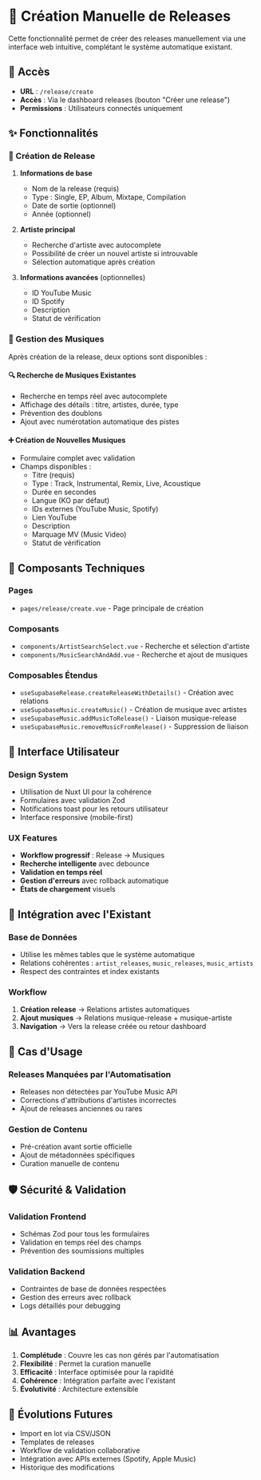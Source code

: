# 🎵 Création Manuelle de Releases

Cette fonctionnalité permet de créer des releases manuellement via une interface web intuitive, complétant le système automatique existant.

## 📍 Accès

- **URL** : `/release/create`
- **Accès** : Via le dashboard releases (bouton "Créer une release")
- **Permissions** : Utilisateurs connectés uniquement

## ✨ Fonctionnalités

### 🎯 Création de Release

1. **Informations de base**
   - Nom de la release (requis)
   - Type : Single, EP, Album, Mixtape, Compilation
   - Date de sortie (optionnel)
   - Année (optionnel)

2. **Artiste principal**
   - Recherche d'artiste avec autocomplete
   - Possibilité de créer un nouvel artiste si introuvable
   - Sélection automatique après création

3. **Informations avancées** (optionnelles)
   - ID YouTube Music
   - ID Spotify  
   - Description
   - Statut de vérification

### 🎵 Gestion des Musiques

Après création de la release, deux options sont disponibles :

#### 🔍 Recherche de Musiques Existantes
- Recherche en temps réel avec autocomplete
- Affichage des détails : titre, artistes, durée, type
- Prévention des doublons
- Ajout avec numérotation automatique des pistes

#### ➕ Création de Nouvelles Musiques
- Formulaire complet avec validation
- Champs disponibles :
  - Titre (requis)
  - Type : Track, Instrumental, Remix, Live, Acoustique
  - Durée en secondes
  - Langue (KO par défaut)
  - IDs externes (YouTube Music, Spotify)
  - Lien YouTube
  - Description
  - Marquage MV (Music Video)
  - Statut de vérification

## 🔧 Composants Techniques

### Pages
- `pages/release/create.vue` - Page principale de création

### Composants
- `components/ArtistSearchSelect.vue` - Recherche et sélection d'artiste
- `components/MusicSearchAndAdd.vue` - Recherche et ajout de musiques

### Composables Étendus
- `useSupabaseRelease.createReleaseWithDetails()` - Création avec relations
- `useSupabaseMusic.createMusic()` - Création de musique avec artistes
- `useSupabaseMusic.addMusicToRelease()` - Liaison musique-release
- `useSupabaseMusic.removeMusicFromRelease()` - Suppression de liaison

## 🎨 Interface Utilisateur

### Design System
- Utilisation de Nuxt UI pour la cohérence
- Formulaires avec validation Zod
- Notifications toast pour les retours utilisateur
- Interface responsive (mobile-first)

### UX Features
- **Workflow progressif** : Release → Musiques
- **Recherche intelligente** avec debounce
- **Validation en temps réel**
- **Gestion d'erreurs** avec rollback automatique
- **États de chargement** visuels

## 🔄 Intégration avec l'Existant

### Base de Données
- Utilise les mêmes tables que le système automatique
- Relations cohérentes : `artist_releases`, `music_releases`, `music_artists`
- Respect des contraintes et index existants

### Workflow
1. **Création release** → Relations artistes automatiques
2. **Ajout musiques** → Relations musique-release + musique-artiste
3. **Navigation** → Vers la release créée ou retour dashboard

## 🚀 Cas d'Usage

### Releases Manquées par l'Automatisation
- Releases non détectées par YouTube Music API
- Corrections d'attributions d'artistes incorrectes
- Ajout de releases anciennes ou rares

### Gestion de Contenu
- Pré-création avant sortie officielle
- Ajout de métadonnées spécifiques
- Curation manuelle de contenu

## 🛡️ Sécurité & Validation

### Validation Frontend
- Schémas Zod pour tous les formulaires
- Validation en temps réel des champs
- Prévention des soumissions multiples

### Validation Backend
- Contraintes de base de données respectées
- Gestion des erreurs avec rollback
- Logs détaillés pour debugging

## 📊 Avantages

1. **Complétude** : Couvre les cas non gérés par l'automatisation
2. **Flexibilité** : Permet la curation manuelle
3. **Efficacité** : Interface optimisée pour la rapidité
4. **Cohérence** : Intégration parfaite avec l'existant
5. **Évolutivité** : Architecture extensible

## 🔮 Évolutions Futures

- Import en lot via CSV/JSON
- Templates de releases
- Workflow de validation collaborative
- Intégration avec APIs externes (Spotify, Apple Music)
- Historique des modifications 